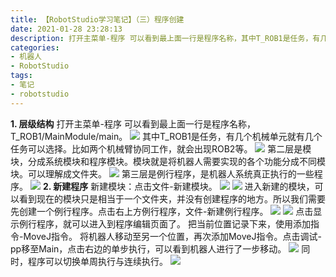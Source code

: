 ```yaml
---
title: 【RobotStudio学习笔记】（三）程序创建
date: 2021-01-28 23:28:13
description: 打开主菜单-程序 可以看到最上面一行是程序名称，其中T_ROB1是任务，有几个机械单元就有几个任务可以选择。第二层是模块，分成系统模块和程序模块。模块就是将机器人需要实现的各个功能分成不同模块。可以理解成文件夹。第三层是例行程序，是机器人系统真正执行的一些程序。
categories:
- 机器人
- RobotStudio
tags:
- 笔记
- robotstudio
---
```


**1. 层级结构**
打开主菜单-程序 可以看到最上面一行是程序名称，T_ROB1/MainModule/main。
![](https://gitee.com/huffiema/pictures/raw/master/image/202112231153517-robotstudio-notes3-1.png)
其中T_ROB1是任务，有几个机械单元就有几个任务可以选择。比如两个机械臂协同工作，就会出现ROB2等。
![](https://gitee.com/huffiema/pictures/raw/master/image/202112231153668-robotstudio-notes3-2.png)
第二层是模块，分成系统模块和程序模块。模块就是将机器人需要实现的各个功能分成不同模块。可以理解成文件夹。
![](https://gitee.com/huffiema/pictures/raw/master/image/202112231153002-robotstudio-notes3-3.png)
第三层是例行程序，是机器人系统真正执行的一些程序。
![](https://gitee.com/huffiema/pictures/raw/master/image/202112231154696-robotstudio-notes3-4.png)
**2. 新建程序**
新建模块：点击文件-新建模块。
![](https://gitee.com/huffiema/pictures/raw/master/image/202112231154598-robotstudio-notes3-5.png)
![](https://gitee.com/huffiema/pictures/raw/master/image/202112231154343-robotstudio-notes3-6.png)
进入新建的模块，可以看到现在的模块只是相当于一个文件夹，并没有创建程序的地方。所以我们需要先创建一个例行程序。点击右上方例行程序，文件-新建例行程序。
![](https://gitee.com/huffiema/pictures/raw/master/image/202112231154969-robotstudio-notes3-7.png)
![](https://gitee.com/huffiema/pictures/raw/master/image/202112231155859-robotstudio-notes3-8.png)
点击显示例行程序，就可以进入到程序编辑页面了。
把当前位置记录下来，使用添加指令-MoveJ指令。
将机器人移动至另一个位置，再次添加MoveJ指令。点击调试-pp移至Main，点击右边的单步执行，可以看到机器人进行了一步移动。
![](https://gitee.com/huffiema/pictures/raw/master/image/202112231155034-robotstudio-notes3-9.png)
同时，程序可以切换单周执行与连续执行。
![](https://gitee.com/huffiema/pictures/raw/master/image/202112231156889-robotstudio-notes3-10.png)